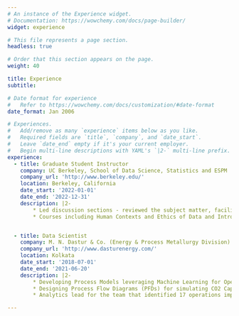 ```yaml
---
# An instance of the Experience widget.
# Documentation: https://wowchemy.com/docs/page-builder/
widget: experience

# This file represents a page section.
headless: true

# Order that this section appears on the page.
weight: 40

title: Experience
subtitle:

# Date format for experience
#   Refer to https://wowchemy.com/docs/customization/#date-format
date_format: Jan 2006

# Experiences.
#   Add/remove as many `experience` items below as you like.
#   Required fields are `title`, `company`, and `date_start`.
#   Leave `date_end` empty if it's your current employer.
#   Begin multi-line descriptions with YAML's `|2-` multi-line prefix.
experience:
  - title: Graduate Student Instructor
    company: UC Berkeley, School of Data Science, Statistics and ESPM
    company_url: 'http://www.berkeley.edu/'
    location: Berkeley, California
    date_start: '2022-01-01'
    date_end: '2022-12-31'
    description: |2-
        * Led discussion sections - reviewed the subject matter, facilitated an enhanced understanding of course content, provided individual help & assisted with grading for 175 students over 4 courses 
        * Courses including Human Contexts and Ethics of Data and Introduction to Statistics.


  - title: Data Scientist
    company: M. N. Dastur & Co. (Energy & Process Metallurgy Division)
    company_url: 'http://www.dasturenergy.com/'
    location: Kolkata
    date_start: '2018-07-01'
    date_end: '2021-06-20'
    description: |2-
        * Developing Process Models leveraging Machine Learning for Operations Improvement at Integrated Steel Plants
        * Designing Process Flow Diagrams (PFDs) for simulating CO2 Capture systems aimed at Industrial Waste Gas Utilization
        * Analytics lead for the team that identified 17 operations improvement initiatives with a potential of saving $65 Mn annually for the Integrated Steel Plant.

---
```

